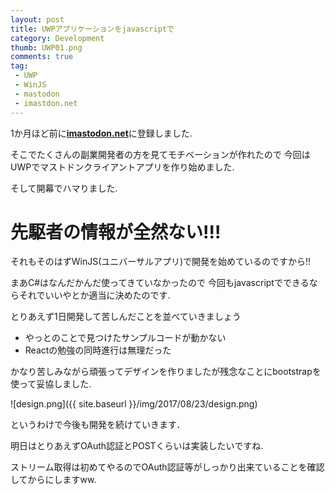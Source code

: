 ```yaml
---
layout: post
title: UWPアプリケーションをjavascriptで
category: Development
thumb: UWP01.png
comments: true
tag:
 - UWP
 - WinJS
 - mastodon
 - imastdon.net
---
```


1か月ほど前に[**imastodon.net**](https://imastodon.net)に登録しました.

そこでたくさんの副業開発者の方を見てモチベーションが作れたので
今回はUWPでマストドンクライアントアプリを作り始めました.

そして開幕でハマりました.


# 先駆者の情報が全然ない!!!

それもそのはずWinJS(ユニバーサルアプリ)で開発を始めているのですから!!

まあC#はなんだかんだ使ってきていなかったので
今回もjavascriptでできるならそれでいいやとか適当に決めたのです.

とりあえず1日開発して苦しんだことを並べていきましょう

* やっとのことで見つけたサンプルコードが動かない
* Reactの勉強の同時進行は無理だった

かなり苦しみながら頑張ってデザインを作りましたが残念なことにbootstrapを使って妥協しました.

![design.png]({{ site.baseurl }}/img/2017/08/23/design.png)

というわけで今後も開発を続けていきます．

明日はとりあえずOAuth認証とPOSTくらいは実装したいですね.

ストリーム取得は初めてやるのでOAuth認証等がしっかり出来ていることを確認してからにしますww.
